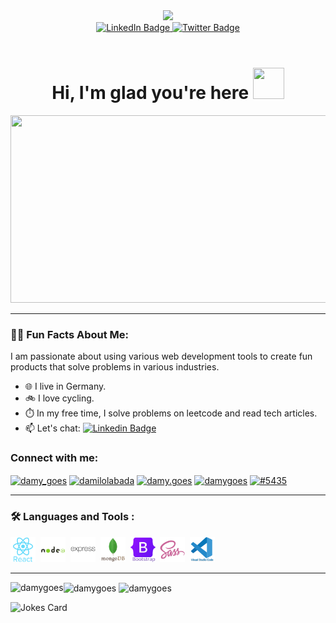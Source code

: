 <div id="header" align="center">
  <img src="https://media.giphy.com/media/Y4ak9Ki2GZCbJxAnJD/giphy.gif" width="100"/>
</div>
<div id="badges" align="center">
  <a href="https://www.linkedin.com/in/damilolabada/">
    <img src="https://img.shields.io/badge/LinkedIn-blue?style=for-the-badge&logo=linkedin&logoColor=white" alt="LinkedIn Badge"/>
  </a>
  <a href="https://twitter.com/damygoes">
    <img src="https://img.shields.io/badge/Twitter-blue?style=for-the-badge&logo=twitter&logoColor=white" alt="Twitter Badge"/>
  </a> 
</div>
<div align="center">
  <img src="https://komarev.com/ghpvc/?username=damygoes&style=flat-square&color=blue" alt="" align="center"/>
</div>
<h1 align="center">
  Hi, I'm glad you're here
  <img src="https://media.giphy.com/media/hvRJCLFzcasrR4ia7z/giphy.gif" width="50" height="50"/>
</h1>

<div id="header" align="center">
  <img src="https://media.giphy.com/media/qgQUggAC3Pfv687qPC/giphy.gif" width="600" height="300"/>
</div>

---

### :man_technologist: Fun Facts About Me:
I am passionate about using various web development tools to create fun products that solve problems in various industries.
- :globe_with_meridians: I live in Germany.
- :bike: I love cycling.
- :stopwatch: In my free time, I solve problems on leetcode and read tech articles.
- :mailbox: Let's chat: [![Linkedin Badge](https://img.shields.io/badge/-damy-blue?style=flat&logo=Linkedin&logoColor=white)](https://www.linkedin.com/in/damilolabada/)

<h3 align="left">Connect with me:</h3>
<p align="left">
<a href="https://twitter.com/damy_goes" target="blank"><img align="center" src="https://raw.githubusercontent.com/rahuldkjain/github-profile-readme-generator/master/src/images/icons/Social/twitter.svg" alt="damy_goes" height="30" width="40" /></a>
<a href="https://linkedin.com/in/damilolabada" target="blank"><img align="center" src="https://raw.githubusercontent.com/rahuldkjain/github-profile-readme-generator/master/src/images/icons/Social/linked-in-alt.svg" alt="damilolabada" height="30" width="40" /></a>
<a href="https://instagram.com/damy.goes" target="blank"><img align="center" src="https://raw.githubusercontent.com/rahuldkjain/github-profile-readme-generator/master/src/images/icons/Social/instagram.svg" alt="damy.goes" height="30" width="40" /></a>
<a href="https://www.leetcode.com/damygoes" target="blank"><img align="center" src="https://raw.githubusercontent.com/rahuldkjain/github-profile-readme-generator/master/src/images/icons/Social/leet-code.svg" alt="damygoes" height="30" width="40" /></a>
<a href="https://discord.gg/#5435" target="blank"><img align="center" src="https://raw.githubusercontent.com/rahuldkjain/github-profile-readme-generator/master/src/images/icons/Social/discord.svg" alt="#5435" height="30" width="40" /></a>
</p>

 ---

### :hammer_and_wrench: Languages and Tools :
<div>
  <img src="https://github.com/devicons/devicon/blob/master/icons/react/react-original-wordmark.svg" title="React" alt="React" width="40" height="40"/>&nbsp;
  <img src="https://github.com/devicons/devicon/blob/master/icons/nodejs/nodejs-original-wordmark.svg" title="NodeJS" alt="NodeJS" width="40" height="40"/>&nbsp;
  <img src="https://github.com/devicons/devicon/blob/master/icons/express/express-original-wordmark.svg" title="ExpressJS" alt="ExpressJS" width="40" height="40"/>&nbsp;
   <img src="https://github.com/devicons/devicon/blob/master/icons/mongodb/mongodb-original-wordmark.svg" title="MongoDB" alt="MongoDB" width="40" height="40"/>&nbsp;
  <img src="https://github.com/devicons/devicon/blob/master/icons/bootstrap/bootstrap-original-wordmark.svg" title="Bootstrap" alt="Bootstrap" width="40" height="40"/>&nbsp;
  <img src="https://github.com/devicons/devicon/blob/master/icons/sass/sass-original.svg" title="Sass" alt="Sass" width="40" height="40"/>&nbsp;
  <img src="https://github.com/devicons/devicon/blob/master/icons/vscode/vscode-original-wordmark.svg" title="VSCode" alt="VSCode" width="40" height="40"/>&nbsp; 
</div>

---

<div align="left" style="padding: 16px, width: 300px">
  <img align="left" src="https://github-readme-stats.vercel.app/api/top-langs?username=damygoes&show_icons=true&locale=en&layout=compact" alt="damygoes" />
  <img align="center" src="https://github-readme-streak-stats.herokuapp.com/?user=damygoes&" alt="damygoes" />
  <img align="center" src="https://github-readme-stats.vercel.app/api?username=damygoes&show_icons=true&locale=en" alt="damygoes" />
</div>


![Jokes Card](https://readme-jokes.vercel.app/api)


